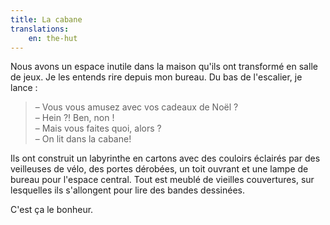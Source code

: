 ```yaml
---
title: La cabane
translations:
    en: the-hut
---
```


Nous avons un espace inutile dans la maison qu'ils ont transformé en salle de jeux. Je les entends rire depuis mon bureau. Du bas de l'escalier, je lance :

> – Vous vous amusez avec vos cadeaux de Noël ?  
> – Hein ?! Ben, non !  
> – Mais vous faites quoi, alors ?  
> – On lit dans la cabane!

Ils ont construit un labyrinthe en cartons avec des couloirs éclairés par des veilleuses de vélo, des portes dérobées, un toit ouvrant et une lampe de bureau pour l'espace central. Tout est meublé de vieilles couvertures, sur lesquelles ils s'allongent pour lire des bandes dessinées.

C'est ça le bonheur.
